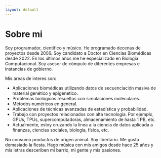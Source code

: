 ```yaml
---
layout: default
---
```


# Sobre mi

Soy programador, científico y músico. He programado decenas de proyectos desde 2006. Soy candidato a Doctor en Ciencias Biomédicas desde 2022. En los últimos años me he especializado en Biología Computacional. Soy asesor de cómputo de diferentes empresas e instancias de gobierno.

Mis áreas de interes son:

* Aplicaciones biomédicas utilizando datos de secuenciación masiva de material genético y epigénetico. 
* Problemas biológicos resueltos con simulaciones moleculares.
* Métodos numéricos en general.
* Aplicaciones de técnicas avanzadas de estadística y probabilidad.
* Trabajo con proyectos relacionados con alta tecnología. Por ejemplo, GPUs, TPUs, supercomputadoras, almacenamiento de hasta 1 PB, etc. 
* Actualmente, estoy cruzando la línea a la ciencia de datos aplicada a finanzas, ciencias sociales, biología, física, etc.

No consumo productos de origen animal. Soy libertario. Me gusta demasiado la fiesta. Hago música con mis amigos desde hace 25 años y mis letras desceriben mi barrio, mi gente y mis pasiones. 



